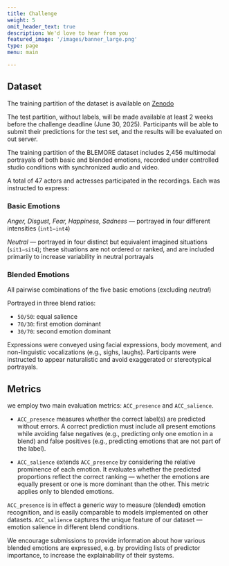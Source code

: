 ```yaml
---
title: Challenge
weight: 5
omit_header_text: true
description: We'd love to hear from you
featured_image: '/images/banner_large.png'
type: page
menu: main

---
```


## Dataset 

The training partition of the dataset is available on [Zenodo](https://zenodo.org/records/15096942)

The test partition, without labels, will be made available at least 2 weeks before the challenge deadline (June 30, 2025).
Participants will be able to submit their predictions for the test set, and the results will be evaluated on out server. 

The training partition of the BLEMORE dataset includes 2,456 multimodal portrayals of both basic and blended emotions, 
recorded under controlled studio conditions with synchronized audio and video.

A total of 47 actors and actresses participated in the recordings. Each was instructed to express:

### Basic Emotions

_Anger, Disgust, Fear, Happiness, Sadness_ — portrayed in four different intensities (`int1–int4`)

_Neutral_ — portrayed in four distinct but equivalent imagined situations (`sit1–sit4`); 
these situations are not ordered or ranked, and are included primarily to increase variability in neutral portrayals

### Blended Emotions

All pairwise combinations of the five basic emotions (excluding _neutral_)

Portrayed in three blend ratios:

* `50/50`: equal salience
* `70/30`: first emotion dominant
* `30/70`: second emotion dominant

Expressions were conveyed using facial expressions, body movement, and non-linguistic vocalizations (e.g., sighs, laughs). Participants were instructed to appear naturalistic and avoid exaggerated or stereotypical portrayals.


## Metrics

we employ two main evaluation metrics: `ACC_presence` and `ACC_salience`.

- `ACC_presence` measures whether the correct label(s) are predicted without errors.
  A correct prediction must include all present emotions while avoiding false negatives
  (e.g., predicting only one emotion in a blend) and false positives
  (e.g., predicting emotions that are not part of the label).

- `ACC_salience` extends `ACC_presence` by considering the relative prominence of each emotion.
  It evaluates whether the predicted proportions reflect the correct ranking — whether the emotions
  are equally present or one is more dominant than the other. This metric applies only to blended emotions.

`ACC_presence` is in effect a generic way to measure (blended) emotion recognition, and is easily
comparable to models implemented on other datasets. `ACC_salience` captures the unique feature of
our dataset — emotion salience in different blend conditions.

We encourage submissions to provide information about how various blended emotions are expressed, 
e.g. by providing lists of predictor importance, to increase the explainability of their systems.
